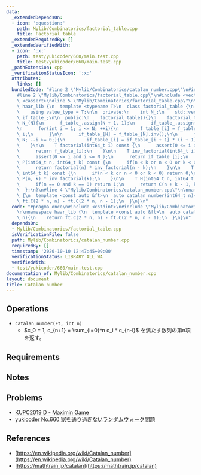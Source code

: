 ```yaml
---
data:
  _extendedDependsOn:
  - icon: ':question:'
    path: Mylib/Combinatorics/factorial_table.cpp
    title: Factorial table
  _extendedRequiredBy: []
  _extendedVerifiedWith:
  - icon: ':x:'
    path: test/yukicoder/660/main.test.cpp
    title: test/yukicoder/660/main.test.cpp
  _pathExtension: cpp
  _verificationStatusIcon: ':x:'
  attributes:
    links: []
  bundledCode: "#line 2 \"Mylib/Combinatorics/catalan_number.cpp\"\n#include <cstdint>\n\
    #line 2 \"Mylib/Combinatorics/factorial_table.cpp\"\n#include <vector>\n#include\
    \ <cassert>\n#line 5 \"Mylib/Combinatorics/factorial_table.cpp\"\n\nnamespace\
    \ haar_lib {\n  template <typename T>\n  class factorial_table {\n  public:\n\
    \    using value_type = T;\n\n  private:\n    int N_;\n    std::vector<T> f_table_,\
    \ if_table_;\n\n  public:\n    factorial_table(){}\n    factorial_table(int N):\
    \ N_(N){\n      f_table_.assign(N + 1, 1);\n      if_table_.assign(N + 1, 1);\n\
    \n      for(int i = 1; i <= N; ++i){\n        f_table_[i] = f_table_[i - 1] *\
    \ i;\n      }\n\n      if_table_[N] = f_table_[N].inv();\n\n      for(int i =\
    \ N; --i >= 0;){\n        if_table_[i] = if_table_[i + 1] * (i + 1);\n      }\n\
    \    }\n\n    T factorial(int64_t i) const {\n      assert(0 <= i and i <= N_);\n\
    \      return f_table_[i];\n    }\n\n    T inv_factorial(int64_t i) const {\n\
    \      assert(0 <= i and i <= N_);\n      return if_table_[i];\n    }\n\n    T\
    \ P(int64_t n, int64_t k) const {\n      if(n < k or n < 0 or k < 0) return 0;\n\
    \      return factorial(n) * inv_factorial(n - k);\n    }\n\n    T C(int64_t n,\
    \ int64_t k) const {\n      if(n < k or n < 0 or k < 0) return 0;\n      return\
    \ P(n, k) * inv_factorial(k);\n    }\n\n    T H(int64_t n, int64_t k) const {\n\
    \      if(n == 0 and k == 0) return 1;\n      return C(n + k - 1, k);\n    }\n\
    \  };\n}\n#line 4 \"Mylib/Combinatorics/catalan_number.cpp\"\n\nnamespace haar_lib\
    \ {\n  template <const auto &ft>\n  auto catalan_number(int64_t n){\n    return\
    \ ft.C(2 * n, n) - ft.C(2 * n, n - 1);\n  }\n}\n"
  code: "#pragma once\n#include <cstdint>\n#include \"Mylib/Combinatorics/factorial_table.cpp\"\
    \n\nnamespace haar_lib {\n  template <const auto &ft>\n  auto catalan_number(int64_t\
    \ n){\n    return ft.C(2 * n, n) - ft.C(2 * n, n - 1);\n  }\n}\n"
  dependsOn:
  - Mylib/Combinatorics/factorial_table.cpp
  isVerificationFile: false
  path: Mylib/Combinatorics/catalan_number.cpp
  requiredBy: []
  timestamp: '2020-10-10 12:47:45+09:00'
  verificationStatus: LIBRARY_ALL_WA
  verifiedWith:
  - test/yukicoder/660/main.test.cpp
documentation_of: Mylib/Combinatorics/catalan_number.cpp
layout: document
title: Catalan number
---
```


## Operations

- `catalan_number(Ft, int n)`
	-  $c_0 = 1, c_{n+1} = \sum_{i=0}^n c_i * c_{n-i}$ を満たす数列の第n項を返す。

## Requirements

## Notes

## Problems

- [KUPC2019 D - Maximin Game](https://atcoder.jp/contests/kupc2019/tasks/kupc2019_d)
- [yukicoder No.660 家を通り過ぎないランダムウォーク問題](https://yukicoder.me/problems/no/660)

## References

- [https://en.wikipedia.org/wiki/Catalan_number](https://en.wikipedia.org/wiki/Catalan_number)
- [https://mathtrain.jp/catalan](https://mathtrain.jp/catalan)
